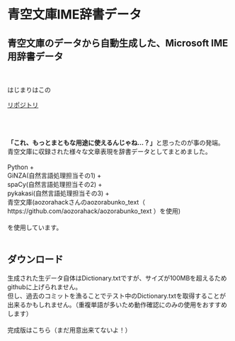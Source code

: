 <h1>青空文庫IME辞書データ</h1>
<h2>青空文庫のデータから自動生成した、Microsoft IME用辞書データ</h2>
<br>
<br>
はじまりはこの

[リポジトリ](https://github.com/taksas/GOJI_Trapper)

<br>
<br>

<br>
<strong>「これ、もっとまともな用途に使えるんじゃね…？」</strong>と思ったのが事の発端。
<br>
青空文庫に収録された様々な文章表現を辞書データとしてまとめました。
<br>
<br>
Python + <br>GiNZA(自然言語処理担当その1) + <br>spaCy(自然言語処理担当その2) + <br>pykakasi(自然言語処理担当その3) + <br>青空文庫(aozorahackさんのaozorabunko_text（ https://github.com/aozorahack/aozorabunko_text ）を使用) <br><br>を使用しています。
<br>
<br>
<h2>ダウンロード</h2>
生成された生データ自体はDictionary.txtですが、サイズが100MBを超えるためgithubに上げられません。
<br>
但し、過去のコミットを漁ることでテスト中のDictionary.txtを取得することが出来るかもしれません。（重複単語が多いため動作確認にのみの使用をおすすめします）
<br>
<br>
完成版はこちら（まだ用意出来てないよ！）
